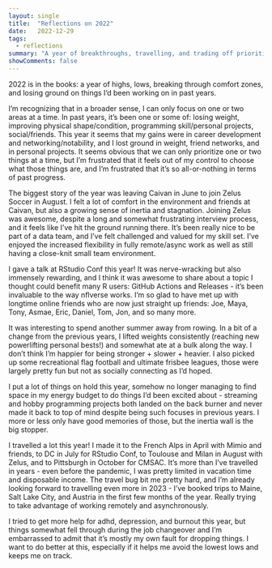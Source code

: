 ```yaml
---
layout: single
title:  "Reflections on 2022"
date:   2022-12-29
tags: 
  - reflections
summary: "A year of breakthroughs, travelling, and trading off priorities."
showComments: false
---
```


2022 is in the books: a year of highs, lows, breaking through comfort zones, and losing ground on things I’d been working on in past years. 

I’m recognizing that in a broader sense, I can only focus on one or two areas at a time. In past years, it’s been one or some of: losing weight, improving physical shape/condition, programming skill/personal projects, social/friends. This year it seems that my gains were in career development and networking/notability, and I lost ground in weight, friend networks, and in personal projects. It seems obvious that we can only prioritize one or two things at a time, but I’m frustrated that it feels out of my control to choose what those things are, and I’m frustrated that it’s so all-or-nothing in terms of past progress.

The biggest story of the year was leaving Caivan in June to join Zelus Soccer in August. I felt a lot of comfort in the environment and friends at Caivan, but also a growing sense of inertia and stagnation. Joining Zelus was awesome, despite a long and somewhat frustrating interview process, and it feels like I’ve hit the ground running there. It’s been really nice to be part of a data team, and I’ve felt challenged and valued for my skill set. I’ve enjoyed the increased flexibility in fully remote/async work as well as still having a close-knit small team environment. 

I gave a talk at RStudio Conf this year! It was nerve-wracking but also immensely rewarding, and I think it was awesome to share about a topic I thought could benefit many R users: GitHub Actions and Releases - it’s been invaluable to the way nflverse works. I’m so glad to have met up with longtime online friends who are now just straight up friends: Joe, Maya, Tony, Asmae, Eric, Daniel, Tom, Jon, and so many more.

It was interesting to spend another summer away from rowing. In a bit of a change from the previous years, I lifted weights consistently (reaching new powerlifting personal bests!) and somewhat ate at a bulk along the way. I don’t think I’m happier for being stronger + slower + heavier. I also picked up some recreational flag football and ultimate frisbee leagues, those were largely pretty fun but not as socially connecting as I’d hoped. 

I put a lot of things on hold this year, somehow no longer managing to find space in my energy budget to do things I’d been excited about - streaming and hobby programming projects both landed on the back burner and never made it back to top of mind despite being such focuses in previous years. I more or less only have good memories of those, but the inertia wall is the big stopper. 

I travelled a lot this year! I made it to the French Alps in April with Mimio and friends, to DC in July for RStudio Conf, to Toulouse and Milan in August with Zelus, and to Pittsburgh in October for CMSAC. It’s more than I’ve travelled in years - even before the pandemic, I was pretty limited in vacation time and disposable income. The travel bug bit me pretty hard, and I’m already looking forward to travelling even more in 2023 - I’ve booked trips to Maine, Salt Lake City, and Austria in the first few months of the year. Really trying to take advantage of working remotely and asynchronously.  

I tried to get more help for adhd, depression, and burnout this year, but things somewhat fell through during the job changeover and I’m embarrassed to admit that it’s mostly my own fault for dropping things. I want to do better at this, especially if it helps me avoid the lowest lows and keeps me on track. 
